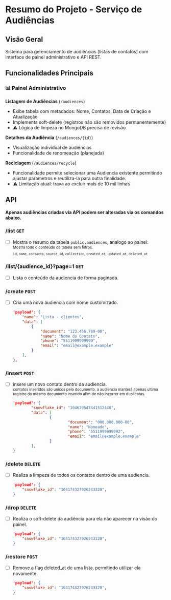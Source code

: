 # Resumo do Projeto - Serviço de Audiências

## Visão Geral
Sistema para gerenciamento de audiências (listas de contatos) com interface de painel administrativo e API REST.

## Funcionalidades Principais

### 📊 Painel Administrativo

**Listagem de Audiências** (`/audiences`)
- Exibe tabela com metadados: Nome, Contatos, Data de Criação e Atualização
- Implementa soft-delete (registros não são removidos permanentemente)
- ⚠️ Lógica de limpeza no MongoDB precisa de revisão

**Detalhes da Audiência** (`/audiences/{id}`)
- Visualização individual de audiências
- Funcionalidade de renomeação (planejada)

**Reciclagem** (`/audiences/recycle`)
- Funcionalidade permite selecionar uma Audiencia existente permitindo ajustar parametros e reutiliza-la para outra finalidade.
- ⚠️ Limitação atual: trava ao excluir mais de 10 mil linhas

## API
**Apenas audiências criadas via API podem ser alteradas via os comandos abaixo.**

### /list `GET`
- [ ] Mostra o resumo da tabela `public.audiences`, analogo ao painel:
<br><sup> Mostra todo o conteúdo da tabela sem filtros.
	<br> `id`, `name`, `contacts`, `source_id`, `collection`, `created_at`, `updated_at`, `deleted_at`

### /list/{audience_id}?page=1 `GET`
- [ ] Lista o conteúdo da audiencia de forma paginada.

### /create `POST`
- [ ] Cria uma nova audiencia com nome customizado.
	```json
	'payload': {
		"name": "Lista - clientes",
		"data": [
			{
				"document": "123.456.789-00",
				"name": "Nome do Contato",
				"phone": "5511999999999",
				"email": "email@example.example"
			}
		],
	},
	```

### /insert `POST`
- [ ] insere um novo contato dentro da audiencia.
	<br><sup> contatos inseridos são unicos pelo documento, a audiencia manterá apenas ultimo registro do mesmo documento inserido afim de não incorrer em duplicatas.
	```json
	'payload': {
			"snowflake_id": "104629547441512448",
			"data": [
					{
							"document": "000.000.000-00",
							"name": "Nomeado",
							"phone": "5511999999992",
							"email": "email@example.example"
					}
			],
	}
	```

### /delete `DELETE`
- [ ] Realiza a limpeza de todos os contatos dentro de uma audiencia.
	```json
	'payload': {
		"snowflake_id": "104174327926243328",
	}
	```

### /drop `DELETE`
- [ ] Realiza o soft-delete da audiência para ela não aparecer na visão do painel.
	```json
	'payload': {
		"snowflake_id": "104174327926243328",
	}
	```

### /restore `POST`
- [ ] Remove a flag deleted_at de uma lista, permitindo utilizar ela novamente.
	```json
	'payload': {
		"snowflake_id": "104174327926243328",
	}
	```
